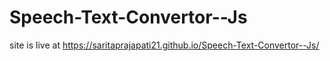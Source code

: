 # Speech-Text-Convertor--Js
 site is live at https://saritaprajapati21.github.io/Speech-Text-Convertor--Js/
